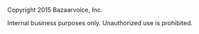 Copyright 2015 Bazaarvoice, Inc.

Internal business purposes only.  Unauthorized use is prohibited.
